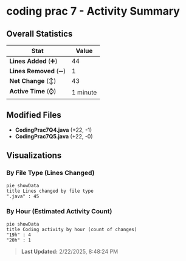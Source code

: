 # coding prac 7 - Activity Summary 

## Overall Statistics

| Stat                   | Value                                                             |
| ---------------------- | ----------------------------------------------------------------- |
| **Lines Added** (➕)   | 44                                          |
| **Lines Removed** (➖) | 1                                        |
| **Net Change** (↕)    | 43                |
| **Active Time** (⌚)   | 1 minute |


## Modified Files
- **CodingPrac7Q4.java** (+22, -1)
- **CodingPrac7Q5.java** (+22, -0)

## Visualizations

### By File Type (Lines Changed)

```mermaid
pie showData
title Lines changed by file type
".java" : 45
```

### By Hour (Estimated Activity Count)

```mermaid
pie showData
title Coding activity by hour (count of changes)
"19h" : 4
"20h" : 1
```


> **Last Updated:** 2/22/2025, 8:48:24 PM